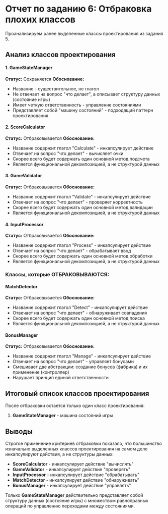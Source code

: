 # Отчет по заданию 6: Отбраковка плохих классов

Проанализируем ранее выделенные классы проектирования из задания 5.

## Анализ классов проектирования


#### 1. GameStateManager 
**Статус:** Сохраняется
**Обоснование:** 
- Название - существительное, не глагол
- Не отвечает на вопрос "что делает", а описывает структуру данных (состояние игры)
- Имеет четкую ответственность - управление состояниями
- Представляет собой "машину состояний" - подходящий паттерн проектирования

#### 2. ScoreCalculator 
**Статус:** Отбраковывается
**Обоснование:** 
- Название содержит глагол "Calculate" - инкапсулирует действие
- Отвечает на вопрос "что делает" - вычисляет очки
- Скорее всего будет содержать один основной метод подсчета
- Является функциональной декомпозицией, а не структурой данных

#### 3. GameValidator 
**Статус:** Отбраковывается
**Обоснование:** 
- Название содержит глагол "Validate" - инкапсулирует действие
- Отвечает на вопрос "что делает" - проверяет корректность
- Скорее всего будет содержать один основной метод валидации
- Является функциональной декомпозицией, а не структурой данных

#### 4. InputProcessor 
**Статус:** Отбраковывается
**Обоснование:** 
- Название содержит глагол "Process" - инкапсулирует действие
- Отвечает на вопрос "что делает" - обрабатывает ввод
- Скорее всего будет содержать один основной метод обработки
- Является функциональной декомпозицией, а не структурой данных

### Классы, которые ОТБРАКОВЫВАЮТСЯ:

#### MatchDetector 
**Статус:** Отбраковывается
**Обоснование:** 
- Название содержит глагол "Detect" - инкапсулирует действие
- Отвечает на вопрос "что делает" - обнаруживает совпадения
- Скорее всего будет содержать один основной метод поиска
- Является функциональной декомпозицией, а не структурой данных


#### BonusManager 
**Статус:** Отбраковывается
**Обоснование:** 
- Название содержит глагол "Manage" - инкапсулирует действие
- Отвечает на вопрос "что делает" - управляет бонусами
- Смешивает две абстракции: создание бонусов (фабрика) и их применение (контроллер)
- Нарушает принцип единой ответственности

## Итоговый список классов проектирования

После отбраковки остается только один класс проектирования:

1. **GameStateManager** - машина состояний игры

## Выводы

Строгое применение критериев отбраковки показало, что большинство изначально выделенных классов проектирования на самом деле инкапсулируют действия, а не структуры данных:

- **ScoreCalculator** - инкапсулирует действие "вычислять"
- **GameValidator** - инкапсулирует действие "проверять" 
- **InputProcessor** - инкапсулирует действие "обрабатывать"
- **MatchDetector** - инкапсулирует действие "обнаруживать"
- **BonusManager** - инкапсулирует действие "управлять"

Только **GameStateManager** действительно представляет собой структуру данных (состояние игры) с множеством равноправных операций по управлению переходами между состояниями.

